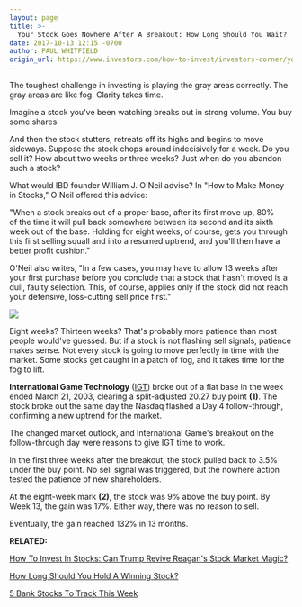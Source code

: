 ```yaml
---
layout: page
title: >-
  Your Stock Goes Nowhere After A Breakout: How Long Should You Wait?
date: 2017-10-13 12:15 -0700
author: PAUL WHITFIELD
origin_url: https://www.investors.com/how-to-invest/investors-corner/your-stock-goes-nowhere-after-a-breakout-how-long-should-you-wait
---
```





The toughest challenge in investing is playing the gray areas correctly. The gray areas are like fog. Clarity takes time.


Imagine a stock you've been watching breaks out in strong volume. You buy some shares.


And then the stock stutters, retreats off its highs and begins to move sideways. Suppose the stock chops around indecisively for a week. Do you sell it? How about two weeks or three weeks? Just when do you abandon such a stock?


What would IBD founder William J. O'Neil advise? In "How to Make Money in Stocks," O'Neil offered this advice:


"When a stock breaks out of a proper base, after its first move up, 80% of the time it will pull back somewhere between its second and its sixth week out of the base. Holding for eight weeks, of course, gets you through this first selling squall and into a resumed uptrend, and you'll then have a better profit cushion."


O'Neil also writes, "In a few cases, you may have to allow 13 weeks after your first purchase before you conclude that a stock that hasn't moved is a dull, faulty selection. This, of course, applies only if the stock did not reach your defensive, loss-cutting sell price first."


![](https://www.investors.com/wp-content/uploads/2017/10/ICa_101617-1024x577.png)


Eight weeks? Thirteen weeks? That's probably more patience than most people would've guessed. But if a stock is not flashing sell signals, patience makes sense. Not every stock is going to move perfectly in time with the market. Some stocks get caught in a patch of fog, and it takes time for the fog to lift.


**International Game Technology** ([IGT](https://research.investors.com/quote.aspx?symbol=IGT)) broke out of a flat base in the week ended March 21, 2003, clearing a split-adjusted 20.27 buy point **(1)**. The stock broke out the same day the Nasdaq flashed a Day 4 follow-through, confirming a new uptrend for the market.


The changed market outlook, and International Game's breakout on the follow-through day were reasons to give IGT time to work.


In the first three weeks after the breakout, the stock pulled back to 3.5% under the buy point. No sell signal was triggered, but the nowhere action tested the patience of new shareholders.


At the eight-week mark **(2)**, the stock was 9% above the buy point. By Week 13, the gain was 17%. Either way, there was no reason to sell.


Eventually, the gain reached 132% in 13 months.


**RELATED:**


[How To Invest In Stocks: Can Trump Revive Reagan's Stock Market Magic?](https://www.investors.com/how-to-invest/investors-corner/can-trump-revive-reagans-stock-market-magic/)


[How Long Should You Hold A Winning Stock?](https://www.investors.com/how-to-invest/investors-corner/how-to-sit-tight-in-great-stocks-how-long-should-you-hold-your-winners/)


[5 Bank Stocks To Track This Week](https://www.investors.com/research/investing-action-plan/5-bank-stocks-not-to-overlook-as-giants-report-investing-action-plan/)




